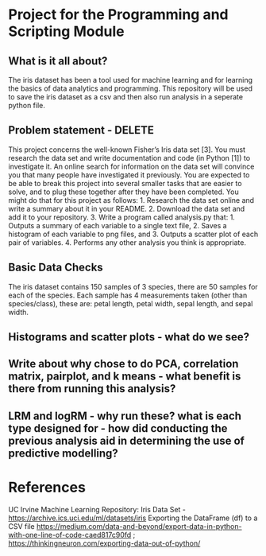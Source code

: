 # Project for the Programming and Scripting Module

## What is it all about?

The iris dataset has been a tool used for machine learning and for learning the basics of data analytics and programming.
This repository will be used to save the iris dataset as a csv and then also run analysis in a seperate python file.


## Problem statement - DELETE
This project concerns the well-known Fisher’s Iris data set [3]. You must research the data set
and write documentation and code (in Python [1]) to investigate it. An online search for
information on the data set will convince you that many people have investigated it
previously. You are expected to be able to break this project into several smaller tasks that
are easier to solve, and to plug these together after they have been completed.
You might do that for this project as follows:
    1. Research the data set online and write a summary about it in your README.
    2. Download the data set and add it to your repository.
    3. Write a program called analysis.py that:
        1. Outputs a summary of each variable to a single text file,
        2. Saves a histogram of each variable to png files, and
        3. Outputs a scatter plot of each pair of variables.
        4. Performs any other analysis you think is appropriate.

## Basic Data Checks

The iris dataset contains 150 samples of 3 species, there are 50 samples for each of the species. Each sample has 4 measurements taken (other than species/class), these are: petal length, petal width, sepal length, and sepal width.

## Histograms and scatter plots - what do we see?

## Write about why chose to do PCA, correlation matrix, pairplot, and k means - what benefit is there from running this analysis? 

## LRM and logRM - why run these? what is each type designed for - how did conducting the previous analysis aid in determining the use of predictive modelling? 

# References

UC Irvine Machine Learning Repository: Iris Data Set - https://archive.ics.uci.edu/ml/datasets/iris
Exporting the DataFrame (df) to a CSV file https://medium.com/data-and-beyond/export-data-in-python-with-one-line-of-code-caed817c90fd ; https://thinkingneuron.com/exporting-data-out-of-python/